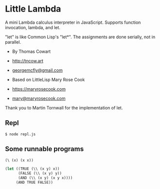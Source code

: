 # Little Lambda

A mini Lambda calculus interpreter in JavaScript.  Supports function invocation, lambda, and let.

"let" is like Common Lisp's "let*". The assignments are done serially, not in parallel. 

* By Thomas Cowart
* http://tncow.art
* georgemcfly@gmail.com

* Based on LittleLisp Mary Rose Cook
* https://maryrosecook.com
* mary@maryrosecook.com

Thank you to Martin Tornwall for the implementation of let.

## Repl

```
$ node repl.js
```

## Some runnable programs

```lisp
(\ (x) (x x))
```

```lisp
(let ((TRUE (\\ (x y) x))
      (FALSE (\\ (x y) y))
      (AND (\\ (x y) (x y x))))
     (AND TRUE FALSE))
```
